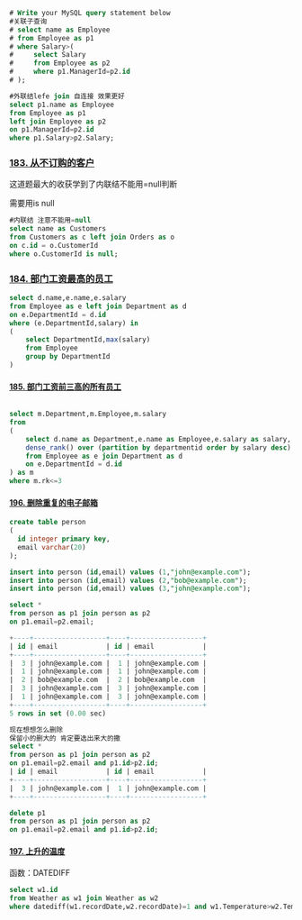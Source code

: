 ```sql
# Write your MySQL query statement below
#关联子查询
# select name as Employee
# from Employee as p1
# where Salary>(
#     select Salary
#     from Employee as p2
#     where p1.ManagerId=p2.id
# );

#外联结lefe join 自连接 效果更好
select p1.name as Employee
from Employee as p1
left join Employee as p2
on p1.ManagerId=p2.id
where p1.Salary>p2.Salary;
```





### [183. 从不订购的客户](https://leetcode-cn.com/problems/customers-who-never-order/)

这道题最大的收获学到了内联结不能用=null判断

需要用is null

```sql
#内联结 注意不能用=null
select name as Customers
from Customers as c left join Orders as o
on c.id = o.CustomerId
where o.CustomerId is null;
```





### [184. 部门工资最高的员工](https://leetcode-cn.com/problems/department-highest-salary/)

```sql
select d.name,e.name,e.salary
from Employee as e left join Department as d
on e.DepartmentId = d.id
where (e.DepartmentId,salary) in
(
    select DepartmentId,max(salary)
    from Employee
    group by DepartmentId
)

```



#### [185. 部门工资前三高的所有员工](https://leetcode-cn.com/problems/department-top-three-salaries/)

```sql

select m.Department,m.Employee,m.salary
from 
(
    select d.name as Department,e.name as Employee,e.salary as salary,
    dense_rank() over (partition by departmentid order by salary desc) as rk
    from Employee as e join Department as d
    on e.DepartmentId = d.id
) as m
where m.rk<=3

```







#### [196. 删除重复的电子邮箱](https://leetcode-cn.com/problems/delete-duplicate-emails/)

```sql
create table person
(
  id integer primary key,
  email varchar(20)
);

insert into person (id,email) values (1,"john@example.com");
insert into person (id,email) values (2,"bob@example.com");
insert into person (id,email) values (3,"john@example.com");

select * 
from person as p1 join person as p2
on p1.email=p2.email;

+----+------------------+----+------------------+
| id | email            | id | email            |
+----+------------------+----+------------------+
|  3 | john@example.com |  1 | john@example.com |
|  1 | john@example.com |  1 | john@example.com |
|  2 | bob@example.com  |  2 | bob@example.com  |
|  3 | john@example.com |  3 | john@example.com |
|  1 | john@example.com |  3 | john@example.com |
+----+------------------+----+------------------+
5 rows in set (0.00 sec)

现在想想怎么删除
保留小的删大的 肯定要选出来大的撒
select * 
from person as p1 join person as p2
on p1.email=p2.email and p1.id>p2.id;
| id | email            | id | email            |
+----+------------------+----+------------------+
|  3 | john@example.com |  1 | john@example.com |
+----+------------------+----+------------------+

delete p1
from person as p1 join person as p2
on p1.email=p2.email and p1.id>p2.id;
```





#### [197. 上升的温度](https://leetcode-cn.com/problems/rising-temperature/)



函数：DATEDIFF



```sql
select w1.id
from Weather as w1 join Weather as w2
where datediff(w1.recordDate,w2.recordDate)=1 and w1.Temperature>w2.Temperature;
```






